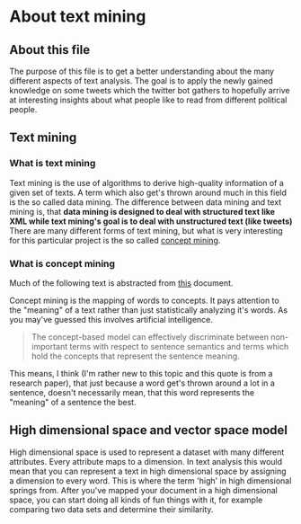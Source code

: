 # About text mining
## About this file
The purpose of this file is to get a better understanding about the many different aspects of text analysis.
The goal is to apply the newly gained knowledge on some tweets which the twitter bot gathers to hopefully 
arrive at interesting insights about what people like to read from different political people.

## Text mining
### What is text mining
Text mining is the use of algorithms to derive high-quality information of a given set of texts.
A term which also get's thrown around much in this field is the so called data mining.
The difference between data mining and text mining is, that __data mining is designed to deal with structured text like XML while text mining's goal is to deal with unstructured text (like tweets)__
There are many different forms of text mining, but what is very interesting for this particular project is
the so called [concept mining](https://en.wikipedia.org/wiki/Concept_mining).

### What is concept mining
Much of the following text is abstracted from 
[this](https://pdfs.semanticscholar.org/eb5c/8ae3000a76ec678bd0178fedf4e9b402708c.pdf) document.

Concept mining is the mapping of words to concepts. It pays attention to the "meaning" of a
text rather than just statistically analyzing it's words.
As you may've guessed this involves artificial intelligence.

> The concept-based model can effectively discriminate between non-important terms with
> respect to sentence semantics and terms which hold the concepts that represent the
> sentence meaning.

This means, I think (I'm rather new to this topic and this quote is from a research paper),
that just because a word get's thrown around a lot in a sentence, doesn't necessarily mean, that
this word represents the "meaning" of a sentence the best.

## High dimensional space and vector space model
High dimensional space is used to represent a dataset with many different attributes. Every attribute
maps to a dimension. In text analysis this would mean that you can represent a text in high dimensional
space by assigning a dimension to every word. This is where the term 'high' in high dimensional springs from.
After you've mapped your document in a high dimensional space, you can start doing all kinds of fun things
with it, for example comparing two data sets and determine their similarity.